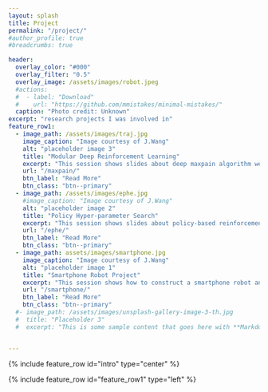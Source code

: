 ```yaml
---
layout: splash
title: Project
permalink: "/project/"
#author_profile: true
#breadcrumbs: true

header:
  overlay_color: "#000"
  overlay_filter: "0.5"
  overlay_image: /assets/images/robot.jpeg
  #actions:
  #  - label: "Download"
  #    url: "https://github.com/mmistakes/minimal-mistakes/"
  caption: "Photo credit: Unknown"
excerpt: "research projects I was involved in"
feature_row1:
  - image_path: /assets/images/traj.jpg
    image_caption: "Image courtesy of J.Wang"
    alt: "placeholder image 3"
    title: "Modular Deep Reinforcement Learning"
    excerpt: "This session shows slides about deep maxpain algorithm we developed for robot navigation."
    url: "/maxpain/"
    btn_label: "Read More"
    btn_class: "btn--primary"
  - image_path: /assets/images/ephe.jpg
    #image_caption: "Image courtesy of J.Wang"
    alt: "placeholder image 2"
    title: "Policy Hyper-parameter Search"
    excerpt: "This session shows slides about policy-based reinforcement learning, including classic REINFORCE, PGPE, our propsed EPHE with K-elite, EPHE with adaptive baseline, EPHE with CMAES weighting, EPHE with REPS weighting methods, etc."
    url: "/ephe/"
    btn_label: "Read More"
    btn_class: "btn--primary"
  - image_path: assets/images/smartphone.jpg
    image_caption: "Image courtesy of J.Wang"
    alt: "placeholder image 1"
    title: "Smartphone Robot Project"
    excerpt: "This session shows how to construct a smartphone robot and achieve behaviors like standing-up, balancing, approaching, foraging and mating."
    url: "/smartphone/"
    btn_label: "Read More"
    btn_class: "btn--primary"
  #- image_path: /assets/images/unsplash-gallery-image-3-th.jpg
  #  title: "Placeholder 3"
  #  excerpt: "This is some sample content that goes here with **Markdown** formatting."


---
```


{% include feature_row id="intro" type="center" %}

{% include feature_row id="feature_row1" type="left" %}

